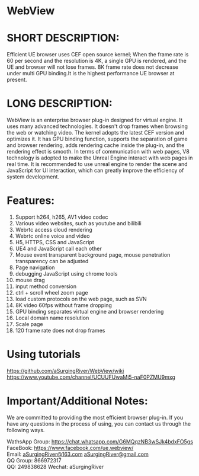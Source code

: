 # WebView
# SHORT DESCRIPTION:
Efficient UE browser uses CEF open source kernel; When the frame rate is 60 per second and the resolution is 4K, a single GPU is rendered, and the UE and browser will not lose frames. 8K frame rate does not decrease under multi GPU binding.It is the highest performance UE browser at present.

# LONG DESCRIPTION:
WebView is an enterprise browser plug-in designed for virtual engine. It uses many advanced technologies. It doesn't drop frames when browsing the web or watching video. The kernel adopts the latest CEF version and optimizes it. It has GPU binding function, supports the separation of game and browser rendering, adds rendering cache inside the plug-in, and the rendering effect is smooth. In terms of communication with web pages, V8 technology is adopted to make the Unreal Engine interact with web pages in real time. It is recommended to use unreal engine to render the scene and JavaScript for UI interaction, which can greatly improve the efficiency of system development.


# Features:
1. Support h264, h265, AV1 video codec
2. Various video websites, such as youtube and bilibili
3. Webrtc access cloud rendering
4. Webrtc online voice and video
5. H5, HTTPS, CSS and JavaScript
6. UE4 and JavaScript call each other
7. Mouse event transparent background page, mouse penetration transparency can be adjusted
8. Page navigation
9. debugging JavaScript using chrome tools
10. mouse drag
11. input method conversion
12. ctrl + scroll wheel zoom page
13. load custom protocols on the web page, such as SVN
14. 8K video 60fps without frame dropping
15. GPU binding separates virtual engine and browser rendering
16. Local domain name resolution
17. Scale page
18. 120 frame rate does not drop frames

# Using tutorials
https://github.com/aSurgingRiver/WebView/wiki 
https://www.youtube.com/channel/UCUUFUwaMi5-naF0PZMU9mxg 

# Important/Additional Notes:
We are committed to providing the most efficient browser plug-in. If you have any questions in the process of using, you can contact us through the following ways.

WathsApp Group: https://chat.whatsapp.com/G6MQqzNB3wSJk4bdxFO5gs
FaceBook: https://www.facebook.com/ue.webview/   
Email: aSurgingRiver@163.com    aSurgingRiver@gmail.com                                  
QQ Group: 866972317   
QQ: 249838628 
Wechat: aSurgingRiver  
